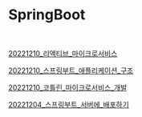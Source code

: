 # SpringBoot

&nbsp;
&nbsp;

[20221210_리액티브_마이크로서비스](https://github.com/somnwal/TIL/tree/main/SpringBoot/20221210_리액티브_마이크로서비스)

[20221210_스프링부트_애플리케이션_구조](https://github.com/somnwal/TIL/tree/main/SpringBoot/20221210_스프링부트_애플리케이션_구조)

[20221210_코틀린_마이크로서비스_개발](https://github.com/somnwal/TIL/tree/main/SpringBoot/20221210_코틀린_마이크로서비스_개발)

[20221204_스프링부트_서버에_배포하기](https://github.com/somnwal/TIL/tree/main/SpringBoot/20221204_스프링부트_서버에_배포하기)

